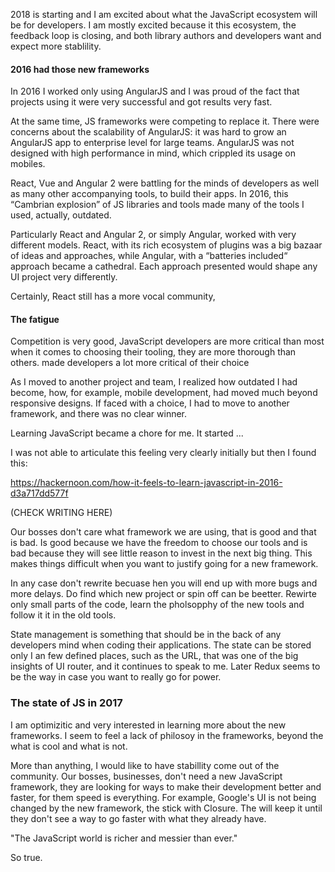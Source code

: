 2018 is starting and I am excited about what the JavaScript ecosystem will be for developers. I am mostly excited because it this ecosystem, the feedback loop is closing, and both library authors and developers want and expect more stablility.

#### 2016 had those new frameworks

In 2016 I worked only using AngularJS and I was proud of the fact that projects using it were very successful and got results very fast. 

At the same time, JS frameworks were competing to replace it. There were concerns about the scalability of AngularJS: it was hard to grow an AngularJS app to enterprise level for large teams. AngularJS was not designed with high performance in mind, which crippled its usage on mobiles. 

React, Vue and Angular 2 were battling for the minds of developers as well as many other accompanying tools, to build their apps. In 2016, this “Cambrian explosion” of JS libraries and tools made many of the tools I used, actually, outdated.

Particularly React and Angular 2, or simply Angular, worked with very different models. React, with its rich ecosystem of plugins was a big bazaar of ideas and approaches, while Angular, with a “batteries included“ approach became a cathedral. Each approach presented would shape any UI project very differently.

Certainly, React still has a more vocal community, 

#### The fatigue

Competition is very good, JavaScript developers are more critical than most when it comes to choosing their tooling, they are more thorough than others. made developers a lot more critical of their choice 


As I moved to another project and team, I realized how outdated I had become, how, for example, mobile development, had moved much beyond responsive designs. If faced with a choice, I had to move to another framework, and there was no clear winner.

Learning JavaScript became a chore for me. It started ...

I was not able to articulate this feeling very clearly initially but then I found this:

https://hackernoon.com/how-it-feels-to-learn-javascript-in-2016-d3a717dd577f

(CHECK WRITING HERE)

Our bosses don't care what framework we are using, that is good and that is bad. Is good because we have the freedom to choose our tools and is bad because they will see little reason to invest in the next big thing. This makes things difficult when you want to justify going for a new framework.

In any case don't rewrite becuase hen you will end up with more bugs and more delays. Do find which new project or spin off can be beetter. Rewirte only small parts of the code, learn the pholsopphy of the new tools and follow it it in the old tools. 

State management is something that should be in the back of any developers mind when coding their applications. The state can be stored only I an few defined places, such as the URL, that was one of the big insights of UI router, and it continues to speak to me. Later Redux seems to be the way in case you want to really go for power.

### The state of JS in 2017

I am optimizitic and very interested in learning more about the new frameworks. I seem to feel a lack of philosoy in the frameworks, beyond the what is cool and what is not.

More than anything, I would like to have stabillity come out of the community. Our bosses, businesses, don't need a new JavaScript framework, they are looking for ways to make their development better and faster, for them speed is everything. For example, Google's UI is not being changed by the new framework, the stick with Closure. The will keep it until they don't see a way to go faster with what they already have.

"The JavaScript world is richer and messier than ever."

So true.



